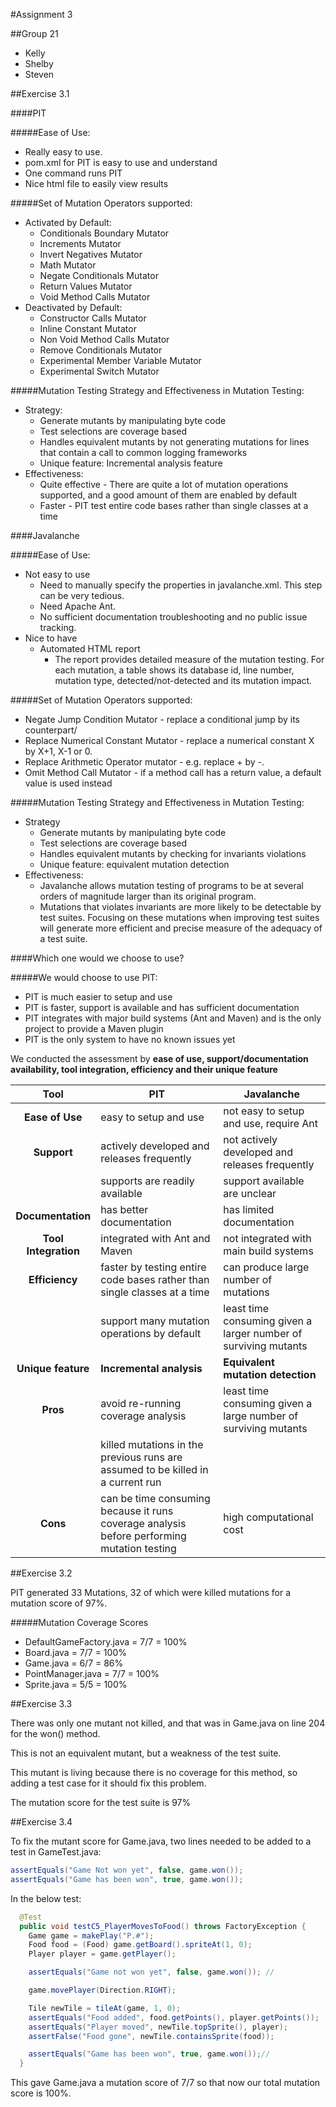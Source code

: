 #Assignment 3

##Group 21
* Kelly
* Shelby
* Steven

##Exercise 3.1

####PIT

#####Ease of Use:
* Really easy to use.
* pom.xml for PIT is easy to use and understand
* One command runs PIT
* Nice html file to easily view results

#####Set of Mutation Operators supported:
* Activated by Default:
  * Conditionals Boundary Mutator
  * Increments Mutator
  * Invert Negatives Mutator
  * Math Mutator
  * Negate Conditionals Mutator
  * Return Values Mutator
  * Void Method Calls Mutator
* Deactivated by Default:
  * Constructor Calls Mutator
  * Inline Constant Mutator
  * Non Void Method Calls Mutator
  * Remove Conditionals Mutator
  * Experimental Member Variable Mutator
  * Experimental Switch Mutator

#####Mutation Testing Strategy and Effectiveness in Mutation Testing:
* Strategy:
  * Generate mutants by manipulating byte code
  * Test selections are coverage based
  *  Handles equivalent mutants by not generating mutations for lines that contain a call to common logging frameworks
  * Unique feature: Incremental analysis feature
* Effectiveness:
  * Quite effective - There are quite a lot of mutation operations supported, and a good amount of them are enabled by default
  * Faster - PIT test entire code bases rather than single classes at a time


####Javalanche

#####Ease of Use:
* Not easy to use
  * Need to manually specify the properties in javalanche.xml. This step can be very tedious.
  * Need Apache Ant.
  * No sufficient documentation troubleshooting and no public issue tracking.
* Nice to have
  * Automated HTML report
    * The report provides detailed measure of the mutation testing. For each mutation, a table shows its database id, line number, mutation type, detected/not-detected and its mutation impact.

#####Set of Mutation Operators supported:
* Negate Jump Condition Mutator - replace a conditional jump by its counterpart/
* Replace Numerical Constant Mutator - replace a numerical constant X by X+1, X-1 or 0.
* Replace Arithmetic Operator mutator - e.g. replace + by -.
* Omit Method Call Mutator - if a method call has a return value, a default value is used instead

#####Mutation Testing Strategy and Effectiveness in Mutation Testing:
* Strategy
  * Generate mutants by manipulating byte code
  * Test selections are coverage based
  * Handles equivalent mutants by checking for invariants violations
  * Unique feature: equivalent mutation detection
* Effectiveness:
  * Javalanche allows mutation testing of programs to be at several orders of magnitude larger than its original program.
  * Mutations that violates invariants are more likely to be detectable by test suites. Focusing on these mutations when improving test suites will generate more efficient and precise measure of the adequacy of a test suite.


####Which one would we choose to use?

#####We would choose to use PIT:
  * PIT is much easier to setup and use
  * PIT is faster, support is available and has sufficient documentation
  * PIT integrates with major build systems (Ant and Maven) and is the only project to provide a Maven plugin
  * PIT is the only system to have no known issues yet

We conducted the assessment by **ease of use, support/documentation availability, tool integration, efficiency and their unique feature**

| Tool                 | PIT                                                                                        | Javalanche                                                      |
|:--------------------:|--------------------------------------------------------------------------------------------|-----------------------------------------------------------------|
| **Ease of Use**      | easy to setup and use                                                                      | not easy to setup and use, require Ant                          |
| **Support**          |  actively developed and releases frequently                                                | not actively developed and releases frequently                  |
|                      | supports are readily available                                                             | support available are unclear                                   |
| **Documentation**    | has better documentation                                                                   | has limited documentation                                       |
| **Tool Integration** | integrated with Ant and Maven                                                              | not integrated with main build systems                          |
| **Efficiency**       | faster by testing entire code bases rather than single classes at a time                   |  can produce large number of mutations                          |
|                      | support many mutation operations by default                                                | least time consuming given a larger number of surviving mutants |
| **Unique feature**   | **Incremental analysis**                                                                   | **Equivalent mutation detection**                               |
| **Pros**             | avoid re-running coverage analysis                                                         | least time consuming given a large number of surviving mutants  |
|                      | killed mutations in the previous runs are assumed to be killed in a current run            |                                                                 |
| **Cons**             | can be time consuming because it runs coverage analysis before performing mutation testing | high computational cost                                         |


##Exercise 3.2

PIT generated 33 Mutations, 32 of which were killed mutations for a mutation
score of 97%.

#####Mutation Coverage Scores

* DefaultGameFactory.java  = 7/7 = 100%
* Board.java               = 7/7 = 100%
* Game.java                = 6/7 = 86%
* PointManager.java        = 7/7 = 100%
* Sprite.java              = 5/5 = 100%

##Exercise 3.3

There was only one mutant not killed, and that was in Game.java on line 204 for
the won() method.

This is not an equivalent mutant, but a weakness of the test suite.

This mutant is living because there is no coverage for this method, so adding a
test case for it should fix this problem.

The mutation score for the test suite is 97%

##Exercise 3.4

To fix the mutant score for Game.java, two lines needed to be added to a test in GameTest.java:

```java
assertEquals("Game Not won yet", false, game.won());
assertEquals("Game has been won", true, game.won());
```

In the below test:

```java
  @Test
  public void testC5_PlayerMovesToFood() throws FactoryException {
    Game game = makePlay("P.#");
    Food food = (Food) game.getBoard().spriteAt(1, 0);
    Player player = game.getPlayer();

    assertEquals("Game not won yet", false, game.won()); //

    game.movePlayer(Direction.RIGHT);

    Tile newTile = tileAt(game, 1, 0);
    assertEquals("Food added", food.getPoints(), player.getPoints());
    assertEquals("Player moved", newTile.topSprite(), player);
    assertFalse("Food gone", newTile.containsSprite(food));

    assertEquals("Game has been won", true, game.won());//
  }
```

This gave Game.java a mutation score of 7/7 so that now our total mutation score is 100%.

